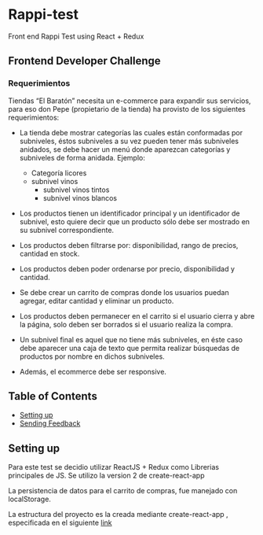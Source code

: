 # Rappi-test
Front end Rappi Test using React + Redux

## Frontend Developer Challenge
### Requerimientos

Tiendas “El Baratón” necesita un e-commerce para expandir sus servicios, para eso don Pepe (propietario de la tienda) ha provisto de los siguientes requerimientos:
 * La tienda debe mostrar categorías las cuales están conformadas por subniveles, éstos subniveles a su vez pueden tener más subniveles anidados, se debe hacer un menú donde aparezcan categorías y subniveles de forma anidada. Ejemplo:
 
      * Categoría licores
   * subnivel vinos
        * subnivel vinos tintos
        * subnivel vinos blancos  
        
* Los productos tienen un identificador principal y un identificador de subnivel, esto quiere decir que un producto sólo debe ser mostrado en su subnivel correspondiente.
* Los productos deben filtrarse por: disponibilidad, rango de precios, cantidad en stock.
* Los productos deben poder ordenarse por precio, disponibilidad y cantidad.
* Se debe crear un carrito de compras donde los usuarios puedan agregar, editar cantidad y eliminar un producto.
* Los productos deben permanecer en el carrito si el usuario cierra y abre la página, solo deben ser borrados si el usuario realiza la compra.
* Un subnivel final es aquel que no tiene más subniveles, en éste caso debe aparecer una caja de texto que permita realizar búsquedas de productos por nombre en dichos subniveles.
* Además, el ecommerce debe ser responsive.



## Table of Contents

- [Setting up](#setting-up)
- [Sending Feedback](#sending-feedback)

## Setting up

Para este test se decidio utilizar ReactJS + Redux como Librerias principales de JS. Se utilizo la version 2 de create-react-app

La persistencia de datos para el carrito de compras, fue manejado con localStorage.

La estructura del proyecto es la creada mediante create-react-app , especificada en el siguiente [link](https://github.com/facebook/create-react-app)



